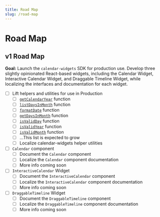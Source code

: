 ```yaml
---
title: Road Map
slug: /road-map
---
```


# Road Map

## v1 Road Map

**Goal:** Launch the `calendar-widgets` SDK for production use. Develop three slightly opinionated React-based widgets, including the Calendar Widget, Interactive Calendar Widget, and Draggable Timeline Widget, while localizing the interfaces and documentation for each widget.

- [ ] Lift helpers and utilities for use in Production
  - [ ] [`getCalendarYear`](helpers/getCalendarYear) function
  - [ ] [`listDaysInMonth`](helpers/listDaysInMonth) function
  - [ ] [`formatDate`](utilities/formatDate) function
  - [ ] [`getDaysInMonth`](utilities/getDaysInMonth) function
  - [ ] [`isValidDay`](utilities/isValidDay) function
  - [ ] [`isValidYear`](utilities/isValidYear) function
  - [ ] [`isValidMonth`](utilities/isValidMonth) function
  - [ ] ...This list is expected to grow
  - [ ] Localize calendar-widgets helper utilities
- [ ] `Calendar` component
  - [ ] Document the `Calendar` component 
  - [ ] Localize the `Calendar` component documentation
  - [ ] More info coming soon
- [ ] `InteractiveCalendar` Widget
  - [ ] Document the `InteractiveCalendar` component 
  - [ ] Localize the `InteractiveCalendar` component documentation
  - [ ] More info coming soon
- [ ] `DraggableTimeline` Widget
  - [ ] Document the `DraggableTimeline` component 
  - [ ] Localize the `DraggableTimeline` component documentation
  - [ ] More info coming soon
